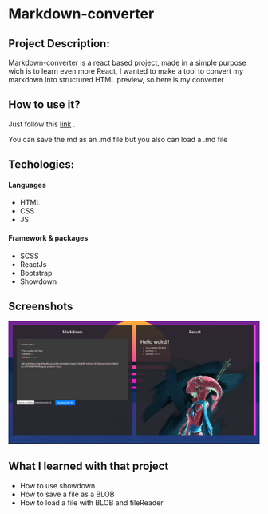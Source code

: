 # Markdown-converter

## Project Description:

Markdown-converter is a react based project, made in a simple purpose wich is to learn even more React, I wanted to make a tool to convert my markdown into structured HTML preview, so here is my converter

## How to use it?

Just follow this [link](https://atndesign.github.io/markdown-converter/) .

You can save the md as an .md file
but you also can load a .md file

## Techologies:

#### Languages

- HTML
- CSS
- JS

#### Framework & packages

- SCSS
- ReactJs
- Bootstrap
- Showdown

## Screenshots

<img src="./screen.png" alt="demo" />

## What I learned with that project

- How to use showdown
- How to save a file as a BLOB
- How to load a file with BLOB and fileReader
